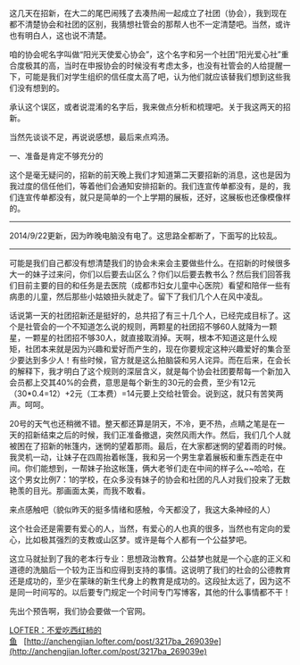 这几天在招新，在大二的尾巴闹残了去凑热闹一起成立了社团（协会），我到现在都不清楚协会和社团的区别，我猜想社管会的那帮人也不一定清楚吧。当然，或许也有明白人，这也说不清楚。

咱的协会呢名字叫做“阳光天使爱心协会”，这个名字和另一个社团“阳光爱心社”重合度极其的高，当时在申报协会的时候没有考虑太多，也没有社管会的人给提醒一下，可能是我们对学生组织的信任度太高了吧，认为他们就应该替我们想到这些我们没有想到的。

承认这个误区，或者说混淆的名字后，我来做点分析和梳理吧。关于我这两天的招新。

当然先谈谈不足，再说说感想，最后来点鸡汤。

一、准备是肯定不够充分的

这个是毫无疑问的，招新的前天晚上我们才知道第二天要招新的消息，这也是因为我过度的信任他们，等着他们会通知安排招新的。我们连宣传单都没有，是的，我们连宣传单都没有，就只是简单的一个上学期的展板，还好，这展板也还像模像样的。

----------------------------------------------------------------------------------------

2014/9/22更新，因为昨晚电脑没有电了。这思路全都断了，下面写的比较乱。

----------------------------------------------------------------------------------------

可能是我们自己都没有想清楚我们的协会未来会主要做些什么。在招新的时候很多大一的妹子过来问，你们以后要去山区么？你们以后要去教书么？然后我们回答我们目前主要的目的和任务是去医院（成都市妇女儿童中心医院）看望和陪伴一些有病患的儿童，然后那些小姑娘扭头就走了。留下了我们几个人在风中凌乱。

话说第一天的社团招新还是挺好的，总共招了有三十几个人，已经完成目标了。这个是社管会的一个不知道怎么说的规则，两颗星的社团招不够60人就降为一颗星，一颗星的社团招不够30人，就直接取消掉。天啊，根本不知道这是什么规矩，社团本来就是因为兴趣和爱好而产生的，现在你要规定这种兴趣爱好的集合至少要达到多少人！有些时候，官方就是这么拍脑袋和另人诧异。而在后来，在会长的解释下，我才明白了这个规则的深层含义，就是每个协会社团要帮每一个新加入会员都上交其40%的会费，意思是每个新生的30元的会费，至少有12元（30*0.4=12）+2元（工本费）=14元要上交给社管会。说到这，就只有苦笑两声。呵呵。

20号的天气也还稍微不错。整天都还算是阴天，不冷，更不热，点睛之笔是在一天的招新结束之后的时候，我们正准备撤退，突然风雨大作。然后，我们几个人就被困在了招新的帐篷内，迷惘的望着那雨。最后，在大家都迷惘的望着雨的时候。我灵机一动，让妹子在四周抬着帐篷，我和另一个男生拿着展板和重东西走在中间。你们能想到，一帮妹子抬这帐篷，俩大老爷们走在中间的样子么~~哈哈，在这个男女比例7：1的学校，在众多没有妹子的协会和社团的凡人对我们投来了无数艳羡的目光。那画面太美，而我不敢看。

来点感触吧（貌似昨天的挺多情绪和感触，今天都没了，我这大条神经的人）

这个社会还是需要有爱心的人，当然，有爱心的人也真的很多，当然也有定向的爱心，比如极其强烈的支教或山区梦。或许是每个人都有一个公益梦吧。

这立马就扯到了我的老本行专业：思想政治教育。公益梦也就是一个心底的正义和道德的洗脑后一个较为正当和应得到支持的事情。这说明了我们的社会的公德教育还是成功的，至少在蒙昧的新生代身上的教育是成功的。这段扯太远了，因为这不是同一时间写的。以后要专门规定一个时间专门写博客，其他的什么事情都不干！

先出个预告啊，我们协会要做一个官网。

[LOFTER：不爱吃西红柿的鱼](http://anchengjian.lofter.com)&nbsp;&nbsp;&nbsp;[http://anchengjian.lofter.com/post/3217ba_269039e](http://anchengjian.lofter.com/post/3217ba_269039e)